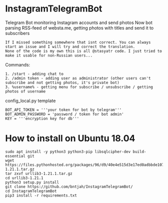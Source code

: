 # InstagramTelegramBot
Telegram Bot monitoring Instagram accounts and send photos
Now bot parsing RSS-feed of websta.me, getting photos with titles and send it to subscribers

```
If I missed something somewhere that isnt correct. You can always start an issue and I will try and correct the translation.
None of the code is my own this is all @stasyatr code. I just tried to make it usable for non-Russian users...
```

Commands:
```
1. /start - adding chat to 
2. /admin token - adding user as administrator (other users can't subscribe and not getting photos, it's private bot)
3. %username% - getting menu for subscribe / unsubscribe / getting photos of username
```

config_local.py template
```
BOT_API_TOKEN = '''your token for bot by telegram'''
BOT_ADMIN_PASSWORD = 'password / token for bot admin'
KEY = '''encryption key for db'''
```

# How to install on Ubuntu 18.04
```
sudo apt install -y python3 python3-pip libsqlcipher-dev build-essential git
wget https://files.pythonhosted.org/packages/96/d9/40e4e515d3e17ed0adbbde1078e8518f8c4e3628496b56eb8f026a02b9e4/urllib3-1.21.1.tar.gz
tar zxvf urllib3-1.21.1.tar.gz
cd urllib3-1.21.1
python3 setup.py install
git clone https://github.com/bntjah/InstagramTelegramBot/
cd InstagramTelegramBot
pip3 install -r requirements.txt
```
